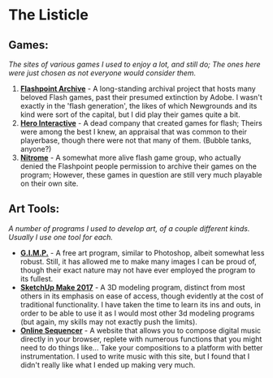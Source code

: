 # The Listicle

## Games:

*The sites of various games I used to enjoy a lot, and still do; The ones here were just chosen as not everyone would consider them.*

1. **[Flashpoint Archive](https://flashpointarchive.org/)** - A long-standing archival project that hosts many beloved Flash games, past their presumed extinction by Adobe. I wasn't exactly in the 'flash generation', the likes of which Newgrounds and its kind were sort of the capital, but I did play their games quite a bit.
2. **[Hero Interactive](https://www.herointeractive.com)** - A dead company that created games for flash; Theirs were among the best I knew, an appraisal that was common to their playerbase, though there were not that many of them. (Bubble tanks, anyone?)
3. **[Nitrome](https://www.nitrome.com)** - A somewhat more alive flash game group, who actually denied the Flashpoint people permission to archive their games on the program; However, these games in question are still very much playable on their own site.

## Art Tools:

*A number of programs I used to develop art, of a couple different kinds. Usually I use one tool for each.*

- **[G.I.M.P.](https://www.gimp.org/)** - A free art program, similar to Photoshop, albeit somewhat less robust. Still, it has allowed me to make many images I can be proud of, though their exact nature may not have ever employed the program to its fullest.
- **[SketchUp Make 2017](https://download.cnet.com/sketchup-make-2017/3000-6677_4-10257337.html)** - A 3D modeling program, distinct from most others in its emphasis on ease of access, though evidently at the cost of traditional functionality. I have taken the time to learn its ins and outs, in order to be able to use it as I would most other 3d modeling programs (but again, my skills may not exactly push the limits).
- **[Online Sequencer](https://onlinesequencer.net/)** - A website that allows you to compose digital music directly in your browser, replete with numerous functions that you might need to do things like... Take your compositions to a platform with better instrumentation. I used to write music with this site, but I found that I didn't really like what I ended up making very much.